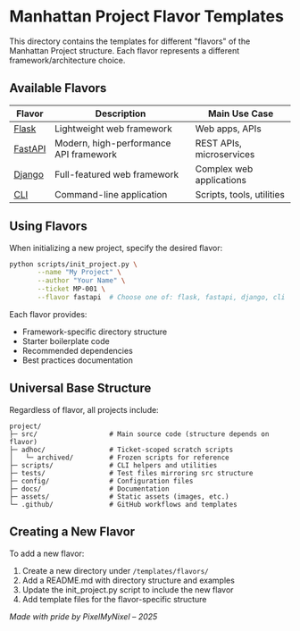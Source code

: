 # Manhattan Project Flavor Templates

This directory contains the templates for different "flavors" of the Manhattan Project structure. Each flavor represents a different framework/architecture choice.

## Available Flavors

| Flavor | Description | Main Use Case |
|--------|-------------|--------------|
| [Flask](/templates/flavors/flask) | Lightweight web framework | Web apps, APIs |
| [FastAPI](/templates/flavors/fastapi) | Modern, high-performance API framework | REST APIs, microservices |
| [Django](/templates/flavors/django) | Full-featured web framework | Complex web applications |
| [CLI](/templates/flavors/cli) | Command-line application | Scripts, tools, utilities |

## Using Flavors

When initializing a new project, specify the desired flavor:

```bash
python scripts/init_project.py \
       --name "My Project" \
       --author "Your Name" \
       --ticket MP-001 \
       --flavor fastapi  # Choose one of: flask, fastapi, django, cli
```

Each flavor provides:
- Framework-specific directory structure
- Starter boilerplate code
- Recommended dependencies
- Best practices documentation

## Universal Base Structure

Regardless of flavor, all projects include:

```
project/
├─ src/                  # Main source code (structure depends on flavor)
├─ adhoc/                # Ticket-scoped scratch scripts
│   └─ archived/         # Frozen scripts for reference
├─ scripts/              # CLI helpers and utilities
├─ tests/                # Test files mirroring src structure
├─ config/               # Configuration files
├─ docs/                 # Documentation
├─ assets/               # Static assets (images, etc.)
└─ .github/              # GitHub workflows and templates
```

## Creating a New Flavor

To add a new flavor:

1. Create a new directory under `/templates/flavors/`
2. Add a README.md with directory structure and examples
3. Update the init_project.py script to include the new flavor
4. Add template files for the flavor-specific structure

*Made with pride by PixelMyNixel – 2025* 